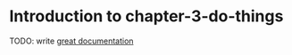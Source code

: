 # Introduction to chapter-3-do-things

TODO: write [great documentation](http://jacobian.org/writing/what-to-write/)
